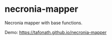 # necronia-mapper
Necronia mapper with base functions.

Demo: https://tafonath.github.io/necronia-mapper
